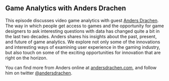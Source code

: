 ## Game Analytics with Anders Drachen

This episode discusses video game analytics with guest <a href="http://andersdrachen.com/">Anders Drachen</a>. The way in which people get access to games and the opportunity for game designers to ask interesting questions with data has changed quite a bit in the last two decades.  Anders shares his insights about the past, present, and future of game analytics. We explore not only some of the innovations and interesting ways of examining user experience in the gaming industry, but also touch on some of the exciting opportunities for innovation that are right on the horizon.

You can find more from Anders online at <a href="http://andersdrachen.com/">andersdrachen.com</a>, and follow him on twitter <a href="https://twitter.com/andersdrachen">@andersdrachen</a>.
